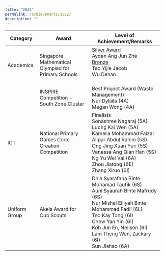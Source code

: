 ```yaml
---
title: "2022"
permalink: /achievements/2022/
description: ""
---
```

<!---### 2022-->

| Category | Award | Level of Achievement/Remarks |
|---|---|---|
| Academics | Singapore Mathematical Olympiad for Primary Schools | <u>Silver Award</u><br>Ayden Ang Jun Zhe<br><u>Bronze</u> <br>Teo Yijie Jacob<br>Wu Dehan<br><br> |
|   | INSPIRE Competition - South Zone Cluster | Best Project Award (Waste Management)<br>Nur Dylaila (4A)<br>Megan Wong (4A) |
| ICT  | National Primary Games Code Creation Competition | Finalists <br>Sonashree Nagaraj (5A)<br>Luong Kai Wen (5A)<br>Kamelia Mohammad Faizal Alipar Abdul Rahim (5S)<br>Ong Jing Xuan Yuri (5S)<br>Vanessa Ang Qian Han (5S)<br>Ng Yu Wei Val (6A)<br>Zhou Jiatong (6E)<br>Zhang Xiruo (6I) |
| Uniform Group | Akela Award for Cub Scouts | Dhia Syarafana Binte Mohamad Taufik (6S)<br>Auni Syaurah Binte Mafrudy (6S)<br>Nur Mishel Eiliyah Binte Mohammad Fadli (6L)<br>Teo Kay Tong (6I)<br>Chew Yan Yin (6I)<br>Koh Jun En, Neilson (6I)<br>Lam Theng Wen, Zackary (6I)<br>Sun Jiahao (6A) |